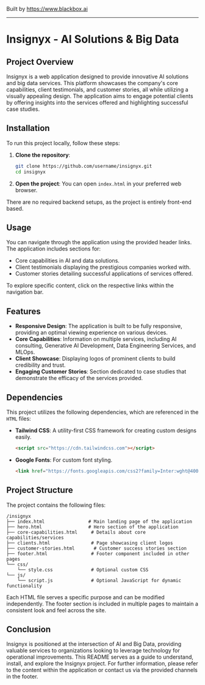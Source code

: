 
Built by https://www.blackbox.ai

---

# Insignyx - AI Solutions & Big Data

## Project Overview
Insignyx is a web application designed to provide innovative AI solutions and big data services. This platform showcases the company's core capabilities, client testimonials, and customer stories, all while utilizing a visually appealing design. The application aims to engage potential clients by offering insights into the services offered and highlighting successful case studies.

## Installation

To run this project locally, follow these steps:

1. **Clone the repository**:
   ```bash
   git clone https://github.com/username/insignyx.git
   cd insignyx
   ```

2. **Open the project**:
   You can open `index.html` in your preferred web browser.

There are no required backend setups, as the project is entirely front-end based.

## Usage

You can navigate through the application using the provided header links. The application includes sections for:

- Core capabilities in AI and data solutions.
- Client testimonials displaying the prestigious companies worked with.
- Customer stories detailing successful applications of services offered.

To explore specific content, click on the respective links within the navigation bar.

## Features

- **Responsive Design**: The application is built to be fully responsive, providing an optimal viewing experience on various devices.
- **Core Capabilities**: Information on multiple services, including AI consulting, Generative AI Development, Data Engineering Services, and MLOps.
- **Client Showcase**: Displaying logos of prominent clients to build credibility and trust.
- **Engaging Customer Stories**: Section dedicated to case studies that demonstrate the efficacy of the services provided.

## Dependencies

This project utilizes the following dependencies, which are referenced in the `HTML` files:

- **Tailwind CSS**: A utility-first CSS framework for creating custom designs easily.
  ```html
  <script src="https://cdn.tailwindcss.com"></script>
  ```
- **Google Fonts**: For custom font styling.
  ```html
  <link href="https://fonts.googleapis.com/css2?family=Inter:wght@400;600&display=swap" rel="stylesheet">
  ```

## Project Structure

The project contains the following files:

```
/insignyx
├── index.html                # Main landing page of the application
├── hero.html                 # Hero section of the application
├── core-capabilities.html     # Details about core capabilities/services
├── clients.html               # Page showcasing client logos
├── customer-stories.html       # Customer success stories section
├── footer.html                # Footer component included in other pages
└── css/
    └── style.css              # Optional custom CSS
└── js/
    └── script.js              # Optional JavaScript for dynamic functionality
```

Each HTML file serves a specific purpose and can be modified independently. The footer section is included in multiple pages to maintain a consistent look and feel across the site.

## Conclusion

Insignyx is positioned at the intersection of AI and Big Data, providing valuable services to organizations looking to leverage technology for operational improvements. This README serves as a guide to understand, install, and explore the Insignyx project. For further information, please refer to the content within the application or contact us via the provided channels in the footer.